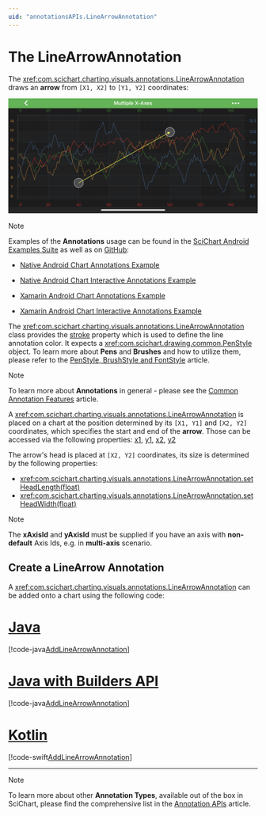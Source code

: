 ```yaml
---
uid: "annotationsAPIs.LineArrowAnnotation"
---
```


# The LineArrowAnnotation
The <xref:com.scichart.charting.visuals.annotations.LineArrowAnnotation> draws an **arrow** from `[X1, X2]` to `[Y1, Y2]` coordinates:

![Line Arrow Annotation](images/line-arrow-annotation.png)

> [!NOTE]
> Examples of the **Annotations** usage can be found in the [SciChart Android Examples Suite](https://www.scichart.com/examples/Android-chart/) as well as on [GitHub](https://github.com/ABTSoftware/SciChart.Android.Examples):
> - [Native Android Chart Annotations Example](https://www.scichart.com/example/android-chart-annotations-example/)
> - [Native Android Chart Interactive Annotations Example](https://www.scichart.com/example/android-chart-interaction-with-annotations-example/)
>
> - [Xamarin Android Chart Annotations Example](https://www.scichart.com/example/xamarin-chart-annotations-example/)
> - [Xamarin Android Chart Interactive Annotations Example](https://www.scichart.com/example/xamarin-chart-interaction-with-annotations-example/)

The <xref:com.scichart.charting.visuals.annotations.LineArrowAnnotation> class provides the [stroke](xref:com.scichart.charting.visuals.annotations.LineAnnotationBase.setStroke(com.scichart.drawing.common.PenStyle)) property which is used to define the line annotation color. It expects a <xref:com.scichart.drawing.common.PenStyle> object.
To learn more about **Pens** and **Brushes** and how to utilize them, please refer to the [PenStyle, BrushStyle and FontStyle](xref:stylingAndTheming.PenStyleBrushStyleAndFontStyle) article.

> [!NOTE]
> To learn more about **Annotations** in general - please see the [Common Annotation Features](xref:annotationsAPIs.AnnotationsAPIs#common-annotations-features) article.

A <xref:com.scichart.charting.visuals.annotations.LineArrowAnnotation> is placed on a chart at the position determined by its `[X1, Y1]` and `[X2, Y2]` coordinates, which specifies the start and end of the **arrow**.
Those can be accessed via the following properties: [x1](xref:com.scichart.charting.visuals.annotations.IAnnotation.setX1(java.lang.Comparable)), [y1](xref:com.scichart.charting.visuals.annotations.IAnnotation.setY1(java.lang.Comparable)), [x2](xref:com.scichart.charting.visuals.annotations.IAnnotation.setX2(java.lang.Comparable)), [y2](xref:com.scichart.charting.visuals.annotations.IAnnotation.setY2(java.lang.Comparable))

The arrow's head is placed at `[X2, Y2]` coordinates, its size is determined by the following properties:
- <xref:com.scichart.charting.visuals.annotations.LineArrowAnnotation.setHeadLength(float)>
- <xref:com.scichart.charting.visuals.annotations.LineArrowAnnotation.setHeadWidth(float)>

> [!NOTE]
> The **xAxisId** and **yAxisId** must be supplied if you have an axis with **non-default** Axis Ids, e.g. in **multi-axis** scenario.

## Create a LineArrow Annotation
A <xref:com.scichart.charting.visuals.annotations.LineArrowAnnotation> can be added onto a chart using the following code:

# [Java](#tab/java)
[!code-java[AddLineArrowAnnotation](../../../samples/sandbox/app/src/main/java/com/scichart/docsandbox/examples/java/annotationsAPIs/LineArrowAnnotationFragment.java#AddLineArrowAnnotation)]
# [Java with Builders API](#tab/javaBuilder)
[!code-java[AddLineArrowAnnotation](../../../samples/sandbox/app/src/main/java/com/scichart/docsandbox/examples/javaBuilder/annotationsAPIs/LineArrowAnnotationFragment.java#AddLineArrowAnnotation)]
# [Kotlin](#tab/kotlin)
[!code-swift[AddLineArrowAnnotation](../../../samples/sandbox/app/src/main/java/com/scichart/docsandbox/examples/kotlin/annotationsAPIs/LineArrowAnnotationFragment.kt#AddLineArrowAnnotation)]
***

> [!NOTE]
> To learn more about other **Annotation Types**, available out of the box in SciChart, please find the comprehensive list in the [Annotation APIs](xref:annotationsAPIs.AnnotationsAPIs) article.
